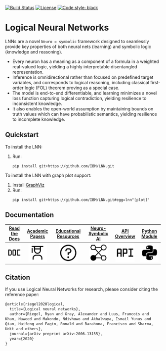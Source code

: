 [![Build Status](https://github.com/IBM/LNN/actions/workflows/build.yml/badge.svg?branch=master)](https://github.com/IBM/LNN/actions/workflows/build.yml?query=branch%3Amaster)
[![License](https://img.shields.io/github/license/IBM/LNN)](https://github.com/IBM/LNN/blob/master/LICENSE)
[![Code style: black](https://img.shields.io/badge/code%20style-black-000000.svg)](https://github.com/psf/black)

# Logical Neural Networks
LNNs are a novel `Neuro = symbolic` framework designed to seamlessly provide key
properties of both neural nets (learning) and symbolic logic (knowledge and reasoning).

- Every neuron has a meaning as a component of a formula in a weighted 
  real-valued logic, yielding a highly interpretable disentangled representation. 
- Inference is omnidirectional rather than focused on predefined target
  variables, and corresponds to logical reasoning, including classical
  first-order logic (FOL) theorem proving as a special case.
- The model is end-to-end differentiable, and learning minimizes a novel loss 
  function capturing logical contradiction, yielding resilience to inconsistent
  knowledge. 
- It also enables the open-world assumption by maintaining bounds on truth values
  which can have probabilistic semantics, yielding resilience to incomplete 
  knowledge.

## Quickstart

To install the LNN:
1. Run: 
   ```
   pip install git+https://github.com/IBM/LNN.git
   ```

To install the LNN with graph plot support:
1. Install [GraphViz](https://www.graphviz.org/download/)
2. Run: 
   ```
   pip install git+https://github.com/IBM/LNN.git#egg=lnn"[plot]"
   ```

## Documentation

| [Read the Docs][Docs] | [Academic Papers][Papers]	| [Educational Resources][Education] | [Neuro-Symbolic AI][Neuro-Symbolic AI] | [API Overview][API] | [Python Module][Module] |
|:-----------------------:|:---------------------------:|:-----------------:|:----------:|:-------:|:-------:|
| [<img src=https://raw.githubusercontent.com/IBM/LNN/master/docsrc/images/icons/doc.png alt="Docs" width="60"/>][Docs] | [<img src=https://raw.githubusercontent.com/IBM/LNN/master/docsrc/images/icons/academic.png alt="Academic Papers" width="60"/>][Papers] |  [<img src=https://raw.githubusercontent.com/IBM/LNN/master/docsrc/images/icons/help.png alt="Getting Started" width="60"/>][Education] | [<img src=https://raw.githubusercontent.com/IBM/LNN/master/docsrc/images/icons/nsai.png alt="Neuro-Symbolic AI" width="60"/>][Neuro-Symbolic AI] | [<img src=https://raw.githubusercontent.com/IBM/LNN/master/docsrc/images/icons/api.png alt="API" width="60"/>][API] | [<img src=https://raw.githubusercontent.com/IBM/LNN/master/docsrc/images/icons/python.png alt="Python Module" width="60"/>][Module] |


## Citation
If you use Logical Neural Networks for research, please consider citing the
reference paper:
```raw
@article{riegel2020logical,
  title={Logical neural networks},
  author={Riegel, Ryan and Gray, Alexander and Luus, Francois and Khan, Naweed and Makondo, Ndivhuwo and Akhalwaya, Ismail Yunus and Qian, Haifeng and Fagin, Ronald and Barahona, Francisco and Sharma, Udit and others},
  journal={arXiv preprint arXiv:2006.13155},
  year={2020}
}
```


[Docs]: https://ibm.github.io/LNN/
[Papers]: https://ibm.github.io/LNN/papers.html
[Education]: https://ibm.github.io/LNN/education/education.html
[API]: https://ibm.github.io/LNN/usage.html
[Module]: https://ibm.github.io/LNN/lnn/LNN.html
[Neuro-Symbolic AI]: https://research.ibm.com/teams/neuro-symbolic-ai
